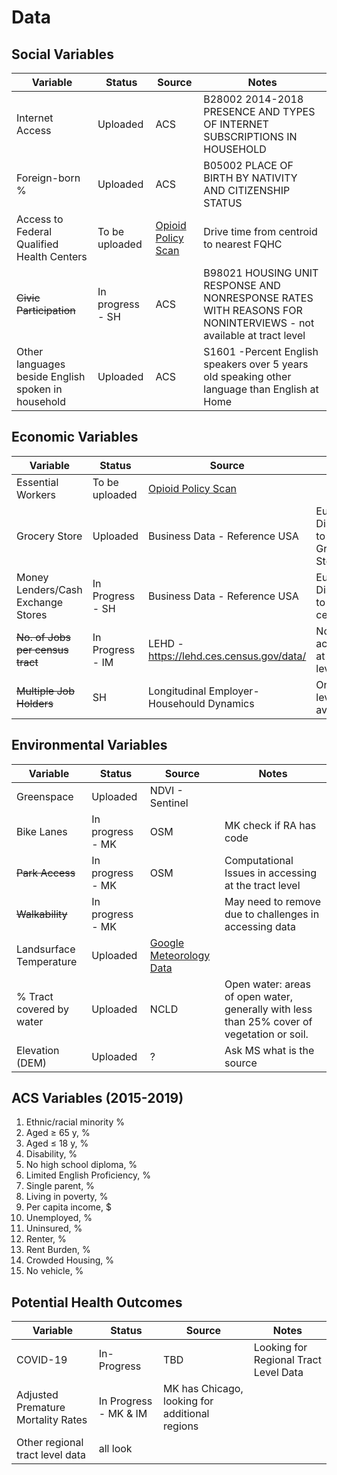 # Data



## Social Variables

| Variable  | Status | Source  | Notes  | 
| ------------- | ------------- | ------------- | ------------- | 
| Internet Access | Uploaded | ACS  | B28002  2014-2018 PRESENCE AND TYPES OF INTERNET SUBSCRIPTIONS IN HOUSEHOLD |
| Foreign-born % | Uploaded | ACS  | B05002  PLACE OF BIRTH BY NATIVITY AND CITIZENSHIP STATUS |
| Access to Federal Qualified Health Centers   | To be uploaded  | [Opioid Policy Scan](https://github.com/GeoDaCenter/opioid-policy-scan/blob/master/data_final/metadata/Access_FQHCs_MinDistance.md) | Drive time from centroid to nearest FQHC |
| ~~Civic Participation~~ | In progress - SH| ACS  | B98021  HOUSING UNIT RESPONSE AND NONRESPONSE RATES WITH REASONS FOR NONINTERVIEWS - not available at tract level |
| Other languages beside English spoken in household | Uploaded | ACS  | S1601 -Percent English speakers over 5 years old speaking other language than English at Home |

## Economic Variables

| Variable  | Status | Source  | Notes |
| ------------- | ------------- | ------------- | ----- |
| Essential Workers  | To be uploaded | [Opioid Policy Scan](https://github.com/GeoDaCenter/opioid-policy-scan/blob/master/data_final/metadata/Job_Categories_byOccupation_2018.md)  | 
| Grocery Store  | Uploaded | Business Data - Reference USA | Euclidean Distance to nearest Grocery Store | 
|Money Lenders/Cash Exchange Stores| In Progress - SH  | Business Data - Reference USA | Euclidean Distance to FQHC center  |
|~~No. of Jobs per census tract~~| In Progress - IM | LEHD -  https://lehd.ces.census.gov/data/| Not accessible at tract level |
|~~Multiple Job Holders~~| SH  | Longitudinal Employer-Househould Dynamics | Only state level available |

## Environmental Variables

| Variable  | Status | Source  | Notes |
| ------------- | ------------- | ------------- | --------- |
| Greenspace | Uploaded | NDVI - Sentinel  | |
| Bike Lanes | In progress -  MK  | OSM  | MK check if RA has code |
| ~~Park Access~~ | In progress - MK | OSM  | Computational Issues in accessing at the tract level |
| ~~Walkability~~ | In progress - MK |  | May need to remove due to challenges in accessing data |
| Landsurface Temperature | Uploaded | [Google Meteorology Data](https://developers.google.com/earth-engine/datasets/catalog/NASA_ORNL_DAYMET_V4)| 
| % Tract covered by water| Uploaded | NCLD |  Open water: areas of open water, generally with less than 25% cover of vegetation or soil.|
| Elevation (DEM) | Uploaded | ? | Ask MS what is the source |



## ACS Variables (2015-2019)

1. Ethnic/racial minority %
2. Aged ≥ 65 y, %
3. Aged ≤ 18 y, %
4. Disability, %
5. No high school diploma, %
6. Limited English Proficiency, %
7. Single parent, %
8. Living in poverty, %
9. Per capita income, $
10. Unemployed, %
11. Uninsured, %
12. Renter, %
13. Rent Burden, %
14. Crowded Housing, %
15. No vehicle, %

## Potential Health Outcomes
| Variable  | Status | Source  | Notes |
| ------------- | ------------- | ------------- | --------- |
| COVID-19 | In-Progress | TBD | Looking for Regional Tract Level Data |
| Adjusted Premature Mortality Rates | In Progress - MK & IM | MK has Chicago, looking for additional regions |
|Other regional tract level data | all look | | |




